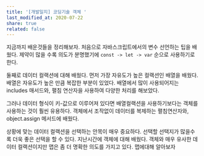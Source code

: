 ```yaml
---
title: '[개발일지] 코딩기술 객체 '
last_modified_at: 2020-07-22
share: true
related: false
---
```


지금까지 배운것들을 정리해보자. 처음으로 자바스크립트에서의 변수 선언하는 팁을 배웠다. 제약이 많을 수록 의도가 분명했기에 `const -> let -> var` 순으로 사용하기로 한다.

둘째로 데이터 컬랙션에 대해 배웠다. 먼저 가장 자유도가 높은 컬랙션인 배열을 배웠다. 배열은 자유도가 높은 만큼 복잡한 부분이 있었다. 배열에서 많이 사용되어지는 includes 매서드와, 펼침 연산자을 사용하여 다양한 처리를 해보았다. 

그러나 데이터 형식이 키-값으로 이루어져 있다면 배열컬랙션을 사용하기보다는 객체를 사용하는 것이 훨씬 유용하다. 객체에서 조작없이 데이터를 복제하는 펼침연산자와, object.assign 메서드에 배웠다. 

상황에 맞는 데이터 컬랙션을 선택하는 안목이 매우 중요하다. 
선택할 선택지가 많을수록 더욱 좋은 선택을 할 수 있다. 지난시간에 객체에 대해 배웠다. 객체와 매우 유사한 데이터 컬랙션이지만 맵은 좀 더 명확한 의도를 가지고 있다. 맵에대해 알아보자 
